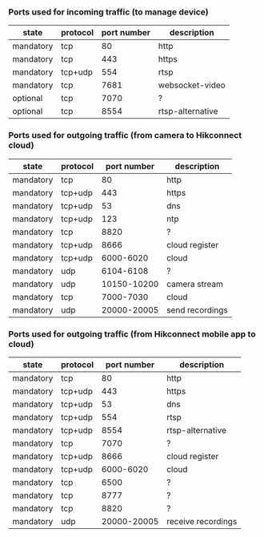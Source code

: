 ### Ports used for incoming traffic (to manage device) 

| state     | protocol | port number | description      |
|-----------|----------|-------------|------------------|
| mandatory | tcp      | 80          | http             |
| mandatory | tcp      | 443         | https            |
| mandatory | tcp+udp  | 554         | rtsp             |
| mandatory | tcp      | 7681        | websocket-video  |
| optional  | tcp      | 7070        | ?                |
| optional  | tcp      | 8554        | rtsp-alternative |

### Ports used for outgoing traffic (from camera to Hikconnect cloud)  

| state     | protocol | port number | description     |
|-----------|----------|-------------|-----------------|
| mandatory | tcp      | 80          | http            |
| mandatory | tcp+udp  | 443         | https           |
| mandatory | tcp+udp  | 53          | dns             |
| mandatory | tcp+udp  | 123         | ntp             |
| mandatory | tcp      | 8820        | ?               |
| mandatory | tcp+udp  | 8666        | cloud register  |
| mandatory | tcp+udp  | 6000-6020   | cloud           |
| mandatory | udp      | 6104-6108   | ?               |
| mandatory | udp      | 10150-10200 | camera stream   |
| mandatory | tcp      | 7000-7030   | cloud           |
| mandatory | udp      | 20000-20005 | send recordings |

### Ports used for outgoing traffic (from Hikconnect mobile app to cloud)  

| state     | protocol | port number | description        |
|-----------|----------|-------------|--------------------|
| mandatory | tcp      | 80          | http               |
| mandatory | tcp+udp  | 443         | https              |
| mandatory | tcp+udp  | 53          | dns                |
| mandatory | tcp+udp  | 554         | rtsp               |
| mandatory | tcp+udp  | 8554        | rtsp-alternative   |
| mandatory | tcp      | 7070        | ?                  |
| mandatory | tcp+udp  | 8666        | cloud register     |
| mandatory | tcp+udp  | 6000-6020   | cloud              |
| mandatory | tcp      | 6500        | ?                  |
| mandatory | tcp      | 8777        | ?                  |
| mandatory | tcp      | 8820        | ?                  |
| mandatory | udp      | 20000-20005 | receive recordings |
